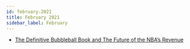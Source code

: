 ```yaml
---
id: february-2021
title: February 2021
sidebar_label: February
---
```


- [The Definitive Bubbleball Book and The Future of the NBA’s Revenue](archive/february-15)